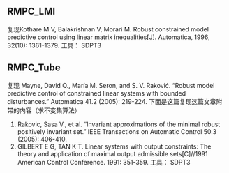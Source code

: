 ## RMPC_LMI 
复现Kothare M V, Balakrishnan V, Morari M. Robust constrained model predictive control using linear matrix inequalities[J]. Automatica, 1996, 32(10): 1361-1379.
工具： SDPT3
## RMPC_Tube
复现 Mayne, David Q., María M. Seron, and S. V. Raković. “Robust model predictive control of constrained linear systems with bounded disturbances.” Automatica 41.2 (2005): 219-224. 下面是这篇复现这篇文章附带的内容（求不变集算法）
1. Rakovic, Sasa V., et al. “Invariant approximations of the minimal robust positively invariant set.” IEEE Transactions on Automatic Control 50.3 (2005): 406-410.
2. GILBERT E G, TAN K T. Linear systems with output constraints: The theory and application of maximal output admissible sets[C]//1991 American Control Conference. 1991: 351-359.
工具： SDPT3
